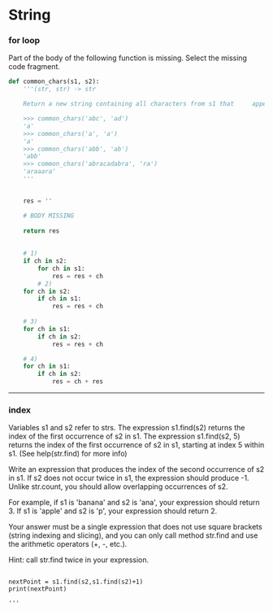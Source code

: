 
# String

### for loop

Part of the body of the following function is missing. Select the missing code fragment.

```python
def common_chars(s1, s2):
    '''(str, str) -> str

    Return a new string containing all characters from s1 that     appear at leastonce in s2. The characters in the result        will appear in the same order asthey appear in s1.

    >>> common_chars('abc', 'ad')
    'a'
    >>> common_chars('a', 'a')
    'a' 
    >>> common_chars('abb', 'ab')
    'abb' 
    >>> common_chars('abracadabra', 'ra')
    'araaara'
    '''


    res = ''

    # BODY MISSING
    
    return res
    
    
    # 1)
    if ch in s2:
        for ch in s1:
            res = res + ch
		# 2)
    for ch in s2:
        if ch in s1:
            res = res + ch
            
    # 3)
    for ch in s1:
        if ch in s2:
            res = res + ch

    # 4)
    for ch in s1:
        if ch in s2:
            res = ch + res
```

---

### index

Variables s1 and s2 refer to strs. The expression s1.find(s2) returns the index of the first occurrence of s2 in s1. 
The expression s1.find(s2, 5) returns the index of the first occurrence of s2 in s1, starting at index 5 within s1. 
(See help(str.find) for more info)

Write an expression that produces the index of the second occurrence of s2 in s1. 
If s2 does not occur twice in s1, the expression should produce -1. 
Unlike str.count, you should allow overlapping occurrences of s2.

For example, if s1 is 'banana' and s2 is 'ana', your expression should return 3. 
If s1 is 'apple' and s2 is 'p', your expression should return 2.

Your answer must be a single expression that does not use square brackets (string indexing and slicing), 
and you can only call method str.find and use the arithmetic operators (+, -, etc.).

Hint: call str.find twice in your expression.

```pyhton

nextPoint = s1.find(s2,s1.find(s2)+1)
print(nextPoint)

'''
